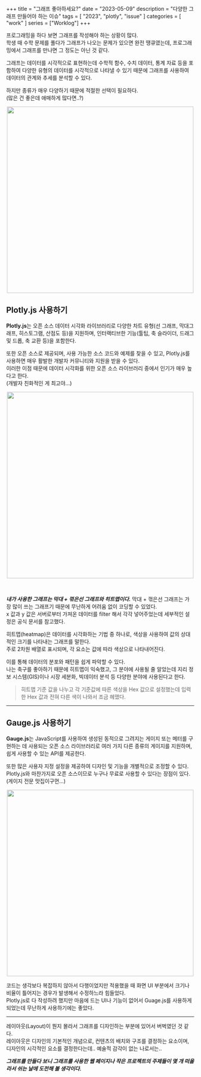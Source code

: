 +++
title = "그래프 좋아하세요?"
date = "2023-05-09"
description = "다양한 그래프 만들어야 하는 이슈"
tags = [
    "2023",
    "plotly",
    "issue"
]
categories = [
    "work"
]
series = ["Worklog"]
+++

프로그래밍을 하다 보면 그래프를 작성해야 하는 상황이 많다. <br> 학생 때 수학 문제를 풀다가 그래프가 나오는 문제가 있으면 완전 땡큐였는데, 프로그래밍에서 그래프를 만나면 그 정도는 아닌 것 같다.

그래프는 데이터를 시각적으로 표현하는데 수학적 함수, 수치 데이터, 통계 자료 등을 포함하여 다양한 유형의 데이터를 시각적으로 나타낼 수 있기 때문에 그래프를 사용하여 데이터의 관계와 추세를 분석할 수 있다.

하지만 종류가 매우 다양하기 때문에 적절한 선택이 필요하다. <br> (많은 건 좋은데 애매하게 많다면..?)

<p align="center"><img src="https://github.com/kmseunh/blog/assets/105186724/50d4f27b-e41f-4f7b-9a08-573b12ff7275" width="500"></p>

<!--more-->

## Plotly.js 사용하기

**Plotly.js**는 오픈 소스 데이터 시각화 라이브러리로 다양한 차트 유형(선 그래프, 막대그래프, 히스토그램, 산점도 등)을 지원하며, 인터랙티브한 기능(툴팁, 축 슬라이더, 드래그 및 드롭, 축 교환 등)을 포함한다.

또한 오픈 소스로 제공되며, 사용 가능한 소스 코드와 예제를 찾을 수 있고, Plotly.js를 사용하면 매우 활발한 개발자 커뮤니티와 지원을 받을 수 있다. <br> 이러한 이점 때문에 데이터 시각화를 위한 오픈 소스 라이브러리 중에서 인기가 매우 높다고 한다. <br> (개발자 친화적인 게 최고야…)

<p align="center"><img src="https://github.com/kmseunh/blog/assets/105186724/90bc58e7-cf6e-404e-bee7-8bbffa0b8823" width="500"></p>

<br>

**_내가 사용한 그래프는 막대 + 꺾은선 그래프와 히트맵이다._**
막대 + 꺾은선 그래프는 가장 많이 쓰는 그래프기 때문에 무난하게 어려움 없이 코딩할 수 있었다. <br> x 값과 y 값은 서버로부터 가져온 데이터를 filter 해서 각각 넣어주었는데 세부적인 설정은 공식 문서를 참고했다.

히트맵(heatmap)은 데이터를 시각화하는 기법 중 하나로, 색상을 사용하여 값의 상대적인 크기를 나타내는 그래프를 말한다. <br> 주로 2차원 배열로 표시되며, 각 요소는 값에 따라 색상으로 나타내어진다.

이를 통해 데이터의 분포와 패턴을 쉽게 파악할 수 있다. <br> 나는 축구를 좋아하기 때문에 히트맵이 익숙했고, 그 분야에 사용될 줄 알았는데 지리 정보 시스템(GIS)이나 시장 세분화, 빅데이터 분석 등 다양한 분야에 사용된다고 한다.

> 히트맵 기준 값을 나누고 각 기준값에 따른 색상을 Hex 값으로 설정했는데 입력한 Hex 값과 전혀 다른 색이 나와서 조금 헤맸다.

<hr>

## Gauge.js 사용하기

**Gauge.js**는 JavaScript를 사용하여 생성된 동적으로 그려지는 게이지 또는 메터를 구현하는 데 사용되는 오픈 소스 라이브러리로 여러 가지 다른 종류의 게이지를 지원하며, 쉽게 사용할 수 있는 API를 제공한다.

또한 많은 사용자 지정 설정을 제공하여 디자인 및 기능을 개별적으로 조정할 수 있다. <br> Plotly.js와 마찬가지로 오픈 소스이므로 누구나 무료로 사용할 수 있다는 장점이 있다. <br> (게이지 전문 맛집이구먼…)

<p align="center"><img src="https://github.com/kmseunh/blog/assets/105186724/bfa96f2f-95bf-45c4-a2ff-026dfd29e09e" width="500"></p>

코드는 생각보다 복잡하지 않아서 다행이었지만 적용했을 때 화면 UI 부분에서 크기나 비율이 틀어지는 경우가 발생해서 수정하느라 힘들었다. <br> Plotly.js로 다 작성하려 했지만 마음에 드는 UI나 기능이 없어서 Guage.js를 사용하게 되었는데 무난하게 사용하기에는 좋았다.

<hr>

레이아웃(Layout)이 뭔지 몰라서 그래프를 디자인하는 부분에 있어서 버벅였던 것 같다. <br> 레이아웃은 디자인의 기본적인 개념으로, 컨텐츠의 배치와 구조를 결정하는 요소이며, 디자인의 시각적인 요소를 결정한다는데.. 예술적 감각이 없는 나로서는..

**_그래프를 만들다 보니 그래프를 사용한 웹 페이지나 작은 프로젝트의 주제들이 몇 개 떠올라서 쉬는 날에 도전해 볼 생각이다._**
